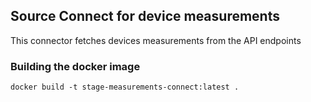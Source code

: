 ## Source Connect for device measurements
This connector fetches devices measurements from the API endpoints

### Building the docker image
`docker build -t stage-measurements-connect:latest .`
